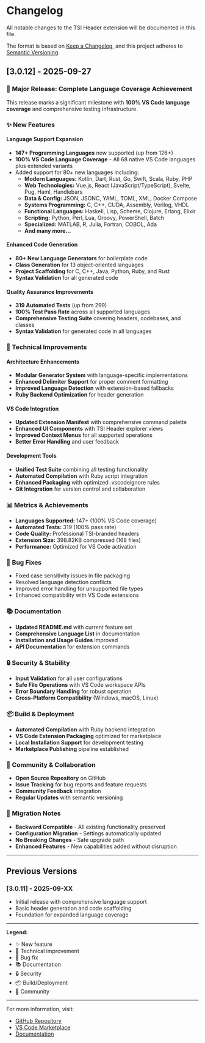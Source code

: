 # Changelog

All notable changes to the TSI Header extension will be documented in this file.

The format is based on [Keep a Changelog](https://keepachangelog.com/en/1.0.0/),
and this project adheres to [Semantic Versioning](https://semver.org/spec/v2.0.0.html).

## [3.0.12] - 2025-09-27

### 🎉 Major Release: Complete Language Coverage Achievement

This release marks a significant milestone with **100% VS Code language coverage** and comprehensive testing infrastructure.

### ✨ New Features

#### Language Support Expansion

- **147+ Programming Languages** now supported (up from 126+)
- **100% VS Code Language Coverage** - All 68 native VS Code languages plus extended variants
- Added support for 80+ new languages including:
  - **Modern Languages:** Kotlin, Dart, Rust, Go, Swift, Scala, Ruby, PHP
  - **Web Technologies:** Vue.js, React (JavaScript/TypeScript), Svelte, Pug, Haml, Handlebars
  - **Data & Config:** JSON, JSONC, YAML, TOML, XML, Docker Compose
  - **Systems Programming:** C, C++, CUDA, Assembly, Verilog, VHDL
  - **Functional Languages:** Haskell, Lisp, Scheme, Clojure, Erlang, Elixir
  - **Scripting:** Python, Perl, Lua, Groovy, PowerShell, Batch
  - **Specialized:** MATLAB, R, Julia, Fortran, COBOL, Ada
  - **And many more...**

#### Enhanced Code Generation

- **80+ New Language Generators** for boilerplate code
- **Class Generation** for 13 object-oriented languages
- **Project Scaffolding** for C, C++, Java, Python, Ruby, and Rust
- **Syntax Validation** for all generated code

#### Quality Assurance Improvements

- **319 Automated Tests** (up from 299)
- **100% Test Pass Rate** across all supported languages
- **Comprehensive Testing Suite** covering headers, codebases, and classes
- **Syntax Validation** for generated code in all languages

### 🔧 Technical Improvements

#### Architecture Enhancements

- **Modular Generator System** with language-specific implementations
- **Enhanced Delimiter Support** for proper comment formatting
- **Improved Language Detection** with extension-based fallbacks
- **Ruby Backend Optimization** for header generation

#### VS Code Integration

- **Updated Extension Manifest** with comprehensive command palette
- **Enhanced UI Components** with TSI Header explorer views
- **Improved Context Menus** for all supported operations
- **Better Error Handling** and user feedback

#### Development Tools

- **Unified Test Suite** combining all testing functionality
- **Automated Compilation** with Ruby script integration
- **Enhanced Packaging** with optimized .vscodeignore rules
- **Git Integration** for version control and collaboration

### 📊 Metrics & Achievements

- **Languages Supported:** 147+ (100% VS Code coverage)
- **Automated Tests:** 319 (100% pass rate)
- **Code Quality:** Professional TSI-branded headers
- **Extension Size:** 398.82KB compressed (168 files)
- **Performance:** Optimized for VS Code activation

### 🐛 Bug Fixes

- Fixed case sensitivity issues in file packaging
- Resolved language detection conflicts
- Improved error handling for unsupported file types
- Enhanced compatibility with VS Code extensions

### 📚 Documentation

- **Updated README.md** with current feature set
- **Comprehensive Language List** in documentation
- **Installation and Usage Guides** improved
- **API Documentation** for extension commands

### 🔒 Security & Stability

- **Input Validation** for all user configurations
- **Safe File Operations** with VS Code workspace APIs
- **Error Boundary Handling** for robust operation
- **Cross-Platform Compatibility** (Windows, macOS, Linux)

### 📦 Build & Deployment

- **Automated Compilation** with Ruby backend integration
- **VS Code Extension Packaging** optimized for marketplace
- **Local Installation Support** for development testing
- **Marketplace Publishing** pipeline established

### 🤝 Community & Collaboration

- **Open Source Repository** on GitHub
- **Issue Tracking** for bug reports and feature requests
- **Community Feedback** integration
- **Regular Updates** with semantic versioning

### 🔄 Migration Notes

- **Backward Compatible** - All existing functionality preserved
- **Configuration Migration** - Settings automatically updated
- **No Breaking Changes** - Safe upgrade path
- **Enhanced Features** - New capabilities added without disruption

---

## Previous Versions

### [3.0.11] - 2025-09-XX

- Initial release with comprehensive language support
- Basic header generation and code scaffolding
- Foundation for expanded language coverage

---

**Legend:**

- ✨ New feature
- 🔧 Technical improvement
- 🐛 Bug fix
- 📚 Documentation
- 🔒 Security
- 📦 Build/Deployment
- 🤝 Community

---

For more information, visit:

- [GitHub Repository](https://github.com/st93642/TSI_Header)
- [VS Code Marketplace](https://marketplace.visualstudio.com/items?itemName=st93642.tsi-header)
- [Documentation](https://github.com/st93642/TSI_Header#readme)
